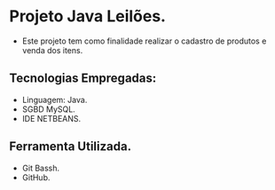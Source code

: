 
# Projeto Java Leilões.

- Este projeto tem como finalidade realizar o cadastro de produtos e venda dos itens.

## Tecnologias Empregadas:
  - Linguagem: Java.
  - SGBD MySQL.
  - IDE NETBEANS.

## Ferramenta Utilizada.
- Git Bassh.
- GitHub.

